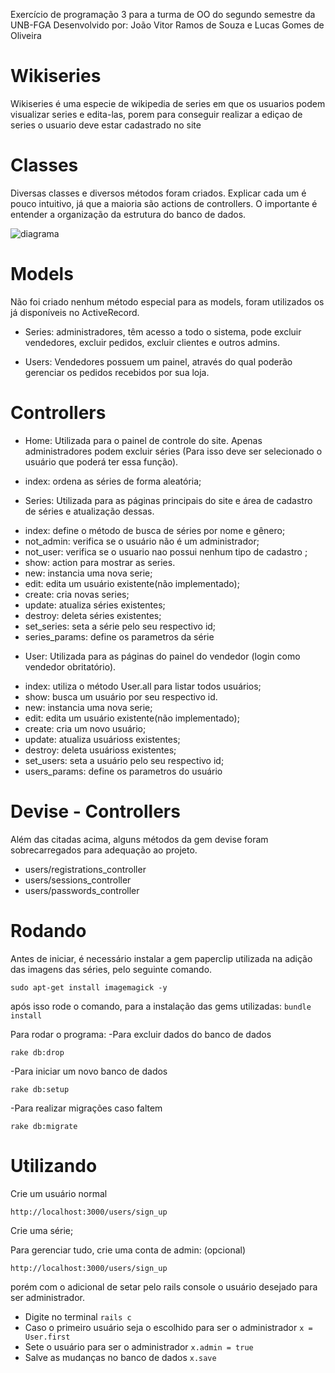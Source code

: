 Exercício de programação 3 para a turma de OO do segundo semestre da UNB-FGA
Desenvolvido por: João Vitor Ramos de Souza e Lucas Gomes de Oliveira

# Wikiseries

Wikiseries é uma especie de wikipedia de series em que os usuarios podem visualizar series e edita-las, porem para conseguir realizar a ediçao de series o usuario deve estar cadastrado no site

# Classes

Diversas classes e diversos métodos foram criados. Explicar cada um é pouco intuitivo, já que a maioria são actions de controllers. O importante é entender a organização da estrutura do banco de dados.

![diagrama](/Documentos/exemplooo.png)


# Models

Não foi criado nenhum método especial para as models, foram utilizados os já disponíveis no ActiveRecord.

* Series: administradores, têm acesso a todo o sistema, pode excluir vendedores, excluir pedidos, excluir clientes e outros admins.

* Users: Vendedores possuem um painel, através do qual poderão gerenciar os pedidos recebidos por sua loja.

# Controllers

* Home: Utilizada para o painel de controle do site. Apenas administradores podem excluir séries (Para isso deve ser selecionado o usuário que poderá ter essa função).
 - index: ordena as séries de forma aleatória;
 
* Series: Utilizada para as páginas principais do site e área de cadastro de séries e atualização dessas.
 - index: define o método de busca de séries por nome e gênero;
 - not_admin: verifica se o usuário não é um administrador;
 - not_user: verifica se o usuario nao possui nenhum tipo de cadastro ;
 - show: action para mostrar as series.
 - new: instancia uma nova serie;
 - edit: edita um usuário existente(não implementado);
 - create: cria novas series;
 - update: atualiza séries existentes;
 - destroy: deleta séries existentes;
 - set_series: seta a série pelo seu respectivo id;
 - series_params: define os parametros da série
 
 
* User: Utilizada para as páginas do painel do vendedor (login como vendedor obritatório).
 - index: utiliza o método User.all para listar todos usuários;
 - show: busca um usuário por seu respectivo id.
 - new: instancia uma nova serie;
 - edit: edita um usuário existente(não implementado);
 - create: cria  um novo usuário;
 - update: atualiza usuárioss existentes;
 - destroy: deleta usuárioss existentes;
 - set_users: seta a usuário pelo seu respectivo id;
 - users_params: define os parametros do usuário
 
 
# Devise - Controllers

Além das citadas acima, alguns métodos da gem devise foram sobrecarregados para adequação ao projeto.
* users/registrations_controller
* users/sessions_controller
* users/passwords_controller
 
# Rodando

Antes de iniciar, é necessário instalar a gem paperclip utilizada na adição das imagens das séries, pelo seguinte comando.

```sudo apt-get install imagemagick -y```

após isso rode o comando, para a instalação das gems utilizadas:
```bundle install```

Para rodar o programa:
-Para excluir dados do banco de dados
```
rake db:drop
```
-Para iniciar um novo banco de dados
```
rake db:setup
```
-Para realizar migrações caso faltem
```
rake db:migrate
```

# Utilizando

Crie um usuário normal
```
http://localhost:3000/users/sign_up
```

Crie uma série;

Para gerenciar tudo, crie uma conta de admin: (opcional)

```
http://localhost:3000/users/sign_up
```

porém com o adicional de setar pelo rails console o usuário desejado para ser administrador.

- Digite no terminal
``` rails c ```
- Caso o primeiro usuário seja o escolhido para ser o administrador
``` x = User.first ```
- Sete o usuário para ser o administrador
``` x.admin = true ```
- Salve as mudanças no banco de dados
``` x.save ```